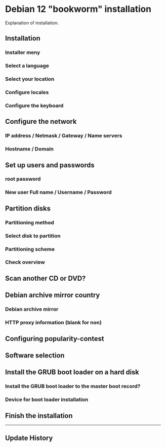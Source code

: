 # Debian 12 "bookworm" installation

Explanation of installation.

## Installation

### Installer meny

### Select a language

### Select your location

### Configure locales

### Configure the keyboard

## Configure the network

### IP address / Netmask / Gateway / Name servers

### Hostname / Domain

## Set up users and passwords

### root password

### New user Full name / Username / Password

## Partition disks

### Partitioning method

### Select disk to partition

### Partitioning scheme

### Check overview

## Scan another CD or DVD?

## Debian archive mirror country

### Debian archive mirror

### HTTP proxy information (blank for non)

## Configuring popularity-contest

## Software selection

## Install the GRUB boot loader on a hard disk

### Install the GRUB boot loader to the master boot record?

### Device for boot loader installation

## Finish the installation

---

## Update History
